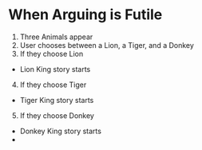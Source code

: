 When Arguing is Futile
=========================

1. Three Animals appear
2. User chooses between a Lion, a Tiger, and a Donkey
3. If they choose Lion
* Lion King story starts
4. If they choose Tiger
* Tiger King story starts
5. If they choose Donkey
* Donkey King story starts
* 
